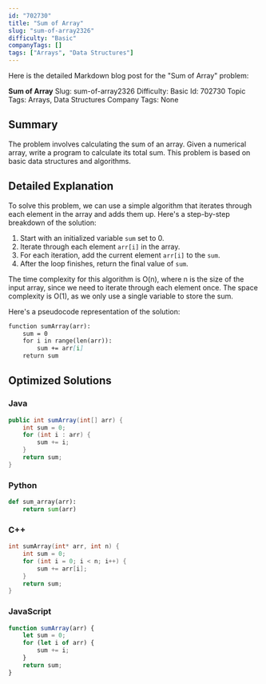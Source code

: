 ```yaml
---
id: "702730"
title: "Sum of Array"
slug: "sum-of-array2326"
difficulty: "Basic"
companyTags: []
tags: ["Arrays", "Data Structures"]
---
```


Here is the detailed Markdown blog post for the "Sum of Array" problem:

**Sum of Array**
Slug: sum-of-array2326
Difficulty: Basic
Id: 702730
Topic Tags: Arrays, Data Structures
Company Tags: None

## Summary
The problem involves calculating the sum of an array. Given a numerical array, write a program to calculate its total sum. This problem is based on basic data structures and algorithms.

## Detailed Explanation
To solve this problem, we can use a simple algorithm that iterates through each element in the array and adds them up. Here's a step-by-step breakdown of the solution:

1. Start with an initialized variable `sum` set to 0.
2. Iterate through each element `arr[i]` in the array.
3. For each iteration, add the current element `arr[i]` to the `sum`.
4. After the loop finishes, return the final value of `sum`.

The time complexity for this algorithm is O(n), where n is the size of the input array, since we need to iterate through each element once. The space complexity is O(1), as we only use a single variable to store the sum.

Here's a pseudocode representation of the solution:

```markdown
function sumArray(arr):
    sum = 0
    for i in range(len(arr)):
        sum += arr[i]
    return sum
```

## Optimized Solutions

### Java
```java
public int sumArray(int[] arr) {
    int sum = 0;
    for (int i : arr) {
        sum += i;
    }
    return sum;
}
```

### Python
```python
def sum_array(arr):
    return sum(arr)
```

### C++
```cpp
int sumArray(int* arr, int n) {
    int sum = 0;
    for (int i = 0; i < n; i++) {
        sum += arr[i];
    }
    return sum;
}
```

### JavaScript
```javascript
function sumArray(arr) {
    let sum = 0;
    for (let i of arr) {
        sum += i;
    }
    return sum;
}
```